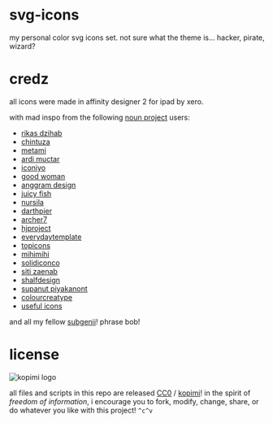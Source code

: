 # svg-icons

my personal color svg icons set. not sure what the theme is... hacker, pirate, wizard?

# credz

all icons were made in affinity designer 2 for ipad by xero.

with mad inspo from the following [noun project](https://thenounproject.com) users:

- [rikas dzihab](https://thenounproject.com/creator/rikassdzihab/)
- [chintuza](https://thenounproject.com/creator/chintuza/)
- [metami](https://thenounproject.com/creator/metami/)
- [ardi muctar](https://thenounproject.com/creator/pentoelseason9/)
- [iconiyo](https://thenounproject.com/creator/Iconiyo/)
- [good woman](https://thenounproject.com/creator/hidayatulmunawaroh35/)
- [anggram design](https://thenounproject.com/creator/Anggram/)
- [juicy fish](https://thenounproject.com/creator/admin885/)
- [nursila](https://thenounproject.com/creator/angput99/)
- [darthpier](https://thenounproject.com/creator/darthpier/)
- [archer7](https://thenounproject.com/creator/archer_7/)
- [hjproject](https://thenounproject.com/creator/hjproject/)
- [everydaytemplate](https://thenounproject.com/creator/everydaytemplate/)
- [topicons](https://thenounproject.com/creator/topicons/)
- [mihimihi](https://thenounproject.com/creator/berlianahadi3/)
- [solidiconco](https://thenounproject.com/creator/solidiconco/)
- [siti zaenab](https://thenounproject.com/creator/cakslankers1997/)
- [shalfdesign](https://thenounproject.com/creator/shalfdesign/)
- [supanut piyakanont](https://thenounproject.com/creator/supanutpiyakanont/)
- [colourcreatype](https://thenounproject.com/creator/ColourCreatype/)
- [useful icons](https://thenounproject.com/creator/ArtZ91/)

and all my fellow [subgenii](https://www.subgenius.com)! phrase bob!

# license

![kopimi logo](https://gist.githubusercontent.com/xero/cbcd5c38b695004c848b73e5c1c0c779/raw/6b32899b0af238b17383d7a878a69a076139e72d/kopimi-sm.png)

all files and scripts in this repo are released [CC0](https://creativecommons.org/publicdomain/zero/1.0/) / [kopimi](https://kopimi.com)! in the spirit of _freedom of information_, i encourage you to fork, modify, change, share, or do whatever you like with this project! `^c^v`
